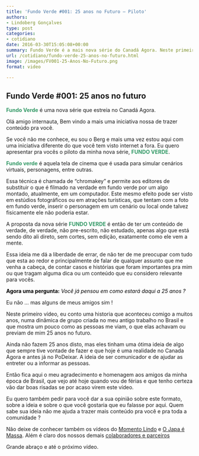```yaml
---
title: 'Fundo Verde #001: 25 anos no Futuro – Piloto'
authors:
- Lindoberg Gonçalves
type: post
categories:
- cotidiano
date: 2016-03-30T15:05:08+00:00
summary: Fundo Verde é a mais nova série do Canadá Agora. Neste primeiro vídeo piloto, Berg explica a proposta e conta a história da dinâmica "25 anos no futuro.
url: /cotidiano/fundo-verde-25-anos-no-futuro.html
image: /images/FV001-25-Anos-No-Futuro.png
format: video

---
```

## Fundo Verde #001: 25 anos no futuro

**<span style="color: #339966;">Fundo Verde</span>** é uma nova série que estreia no Canadá Agora.

Olá amigo internauta,
Bem vindo a mais uma iniciativa nossa de trazer conteúdo pra você.

Se você não me conhece, eu sou o Berg e mais uma vez estou aqui com uma iniciativa diferente do que você tem visto internet a fora. Eu quero apresentar pra vocês o piloto da minha nova série, **<span style="color: #339966;">FUNDO VERDE</span>**.

<span style="color: #339966;"><strong>Fundo verde</strong></span> é aquela tela de cinema que é usada para simular cenários virtuais, personagens, entre outras.

Essa técnica é chamada de &#8220;chromakey&#8221; e permite aos editores de substituir o que é filmado na verdade em fundo verde por um algo montado, atualmente, em um computador. Este mesmo efeito pode ser visto em estúdios fotográficos ou em atrações turísticas, que tentam com a foto em fundo verde, inserir o personagem em um cenário ou local onde talvez fisicamente ele não poderia estar.

A proposta da nova série **<span style="color: #339966;">FUNDO VERDE</span>** é então de ter um conteúdo de verdade, de verdade, não pre-escrito, não estudado, apenas algo que está sendo dito ali direto, sem cortes, sem edição, exatamente como ele vem a mente.

Essa ideia me dá a liberdade de errar, de não ter de me preocupar com tudo que esta ao redor e principalmente de falar de qualquer assunto que me venha a cabeça, de contar casos e histórias que foram importantes pra mim ou que tragam alguma dica ou um conteúdo que eu considero relevante para vocês.

**<span style="color: #000000;">Agora uma pergunta:</span>** _<span style="color: #000000;">Você já pensou em como estará daqui a 25 anos ?</span>_

Eu não &#8230; mas alguns de meus amigos sim !

Neste primeiro vídeo, eu conto uma historia que aconteceu comigo a muitos anos, numa dinâmica de grupo criada no meu antigo trabalho no Brasil e que mostra um pouco como as pessoas me viam, o que elas achavam ou previam de mim 25 anos no futuro.

Ainda não fazem 25 anos disto, mas eles tinham uma ótima ideia de algo que sempre tive vontade de fazer e que hoje é uma realidade no Canada Agora e antes já no PoDeixar. A ideia de ser comunicador e de ajudar as entreter ou a informar as pessoas.

Então fica aqui o meu agradecimento e homenagem aos amigos da minha época de Brasil, que vejo até hoje quando vou de férias e que tenho certeza vão dar boas risadas se por acaso virem este vídeo.

Eu quero também pedir para você dar a sua opinião sobre este formato, sobre a ideia e sobre o que você gostaria que eu falasse por aqui. Quem sabe sua ideia não me ajuda a trazer mais conteúdo pra você e pra toda a comunidade ?

Não deixe de conhecer também os vídeos do <a href="http://www.canadaagora.com/berg" target="_blank">Momento Lindo</a> e <a href="http://www.canadaagora.com/japa" target="_blank">O Japa é Massa</a>. Além é claro dos nossos demais <a href="http://www.canadaagora.com/staff" target="_blank">colaboradores e parceiros</a>

Grande abraço e até o próximo vídeo.